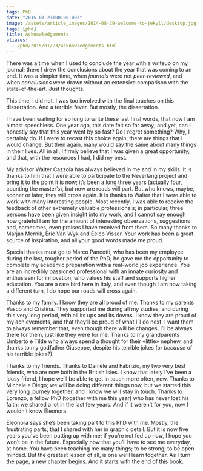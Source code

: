 ```yaml
---
tags: PhD
date: "2015-01-23T00:00:00Z"
image: /assets/article_images/2014-08-29-welcome-to-jekyll/desktop.jpg
tags: [phd]
title: Acknowledgements
aliases:
  - /phd/2015/01/23/acknowledgements.html
---
```


There was a time when I used to conclude the year with a writeup on my
journal; there I drew the conclusions about the year that was coming to
an end. It was a simpler time, when *journals* were not *peer-reviewed*,
and when *conclusions* were drawn without an extensive comparison with
the state-of-the-art. Just thoughts.

This time, I did not. I was too involved with the final touches on this
dissertation. And a terrible fever. But mostly, the dissertation.

I have been waiting for so long to write these last final words, that
now I am almost speechless. One year ago, this date felt so far away;
and yet, can I honestly say that this year went by so fast? Do I regret
something? Why, I certainly do. If I were to recast this choice again,
there are things that I would change. But then again, many would say the
same about many things in their lives. All in all, I firmly believe that
I was given a great opportunity, and that, with the resources I had, I
did my best.

My advisor Walter Cazzola has always believed in me and in my skills. It
is thanks to him that I were able to participate to the Neverlang
project and bring it to the point it is now; it’s been a long three
years (actually four, counting the master’s), but now are roads will
part. But who knows, maybe, sooner or later, they will cross again. It
is thanks to Walter that I were able to work with many interesting
people. Most recently, I was able to receive the feedback of other
extremely valuable professionals; in particular, three persons have been
given insight into my work, and I cannot say enough how grateful I am
for the amount of interesting observations, suggestions and, sometimes,
even praises I have received from them. So many thanks to Marjan Mernik,
Eric Van Wyk and Eelco Visser. Your work has been a great source of
inspiration, and all your good words made me proud.

Special thanks must go to Marco Pancotti, who has been my employee
during the last, tougher period of the PhD; he gave me the opportunity
to complete my academic preparation with a real-world job experience.
You are an incredibly passioned professional with an innate curiosity
and enthusiasm for innovation, who values his staff and supports higher
education. You are a rare bird here in Italy, and even though I am now
taking a different turn, I do hope our roads will cross again.

Thanks to my family. I know they are all proud of me. Thanks to my
parents Vasco and Cristina. They supported me during all my studies, and
during this very long period, with all its ups and its downs. I know
they are proud of my achievements, and that they’ll be proud of what
I’ll do next. I want them to always remember that, even though there
will be changes, I’ll be always there for them, just like they were for
me. Thanks to my grandparents Umberto e Tilde who always spend a thought
for their «little» nephew, and thanks to my godfather Giuseppe, despite
his terrible jokes (or *because* of his terrible jokes?).

Thanks to my friends. Thanks to Daniele and Fabrizio, my two very best
friends, who are now both in the British Isles. I know that lately I’ve
been a lousy friend, I hope we’ll be able to get in touch more often,
now. Thanks to Michele e Diego; we will be doing different things now,
but we started this very long journey together, and I know we will stay
in touch. Thanks to Lorenzo, a fellow PhD (together with me this year)
who has never lost his faith; we shared a lot in the last few years. And
if it weren’t for you, now I wouldn’t know Eleonora.

Eleonora says she’s been taking part to this PhD with me. Mostly, the
frustrating parts, that I shared with her in graphic detail. But it is
now five years you’ve been putting up with me; if you’re not fed up now,
I hope you won’t be in the future. Especially now that you’ll have to
see me everyday, at home. You have been teaching me many things; to be
strong; to be open-minded. But the greatest lesson of all, is one we’ll
learn together. As I turn the page, a new chapter begins. And it starts
with the end of this book.
